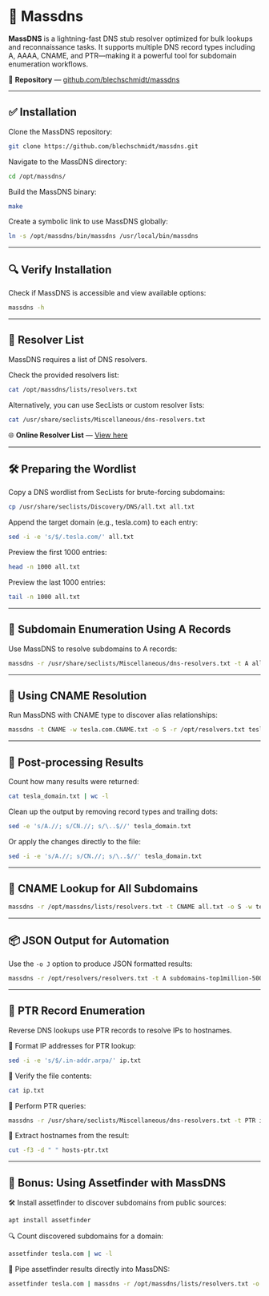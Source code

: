 # 📘 Massdns

**MassDNS** is a lightning-fast DNS stub resolver optimized for bulk lookups and reconnaissance tasks. It supports multiple DNS record types including A, AAAA, CNAME, and PTR—making it a powerful tool for subdomain enumeration workflows.

🔗 **Repository** — [github.com/blechschmidt/massdns](https://github.com/blechschmidt/massdns)

---

## ✅ Installation  
Clone the MassDNS repository:
```bash
git clone https://github.com/blechschmidt/massdns.git
```

Navigate to the MassDNS directory:
```bash
cd /opt/massdns/
```

Build the MassDNS binary:
```bash
make
```

Create a symbolic link to use MassDNS globally:
```bash
ln -s /opt/massdns/bin/massdns /usr/local/bin/massdns
```

---

## 🔍 Verify Installation  
Check if MassDNS is accessible and view available options:
```bash
massdns -h
```

---

## 📄 Resolver List  
MassDNS requires a list of DNS resolvers.

Check the provided resolvers list:
```bash
cat /opt/massdns/lists/resolvers.txt
```

Alternatively, you can use SecLists or custom resolver lists:
```bash
cat /usr/share/seclists/Miscellaneous/dns-resolvers.txt
```

🌐 **Online Resolver List** — [View here](https://raw.githubusercontent.com/blechschmidt/massdns/master/lists/resolvers.txt)

---

## 🛠️ Preparing the Wordlist

Copy a DNS wordlist from SecLists for brute-forcing subdomains:
```bash
cp /usr/share/seclists/Discovery/DNS/all.txt all.txt
```

Append the target domain (e.g., tesla.com) to each entry:
```bash
sed -i -e 's/$/.tesla.com/' all.txt
```

Preview the first 1000 entries:
```bash
head -n 1000 all.txt
```

Preview the last 1000 entries:
```bash
tail -n 1000 all.txt
```

---

## 🔎 Subdomain Enumeration Using A Records

Use MassDNS to resolve subdomains to A records:
```bash
massdns -r /usr/share/seclists/Miscellaneous/dns-resolvers.txt -t A all.txt -o S -w tesla_domain.txt
```

---

## 🔁 Using CNAME Resolution

Run MassDNS with CNAME type to discover alias relationships:
```bash
massdns -t CNAME -w tesla.com.CNAME.txt -o S -r /opt/resolvers.txt tesla.com.txt
```

---

## 🧹 Post-processing Results

Count how many results were returned:
```bash
cat tesla_domain.txt | wc -l
```

Clean up the output by removing record types and trailing dots:
```bash
sed -e 's/A.//; s/CN.//; s/\..$//' tesla_domain.txt
```

Or apply the changes directly to the file:
```bash
sed -i -e 's/A.//; s/CN.//; s/\..$//' tesla_domain.txt
```

---

## 🔎 CNAME Lookup for All Subdomains

```bash
massdns -r /opt/massdns/lists/resolvers.txt -t CNAME all.txt -o S -w tesla_domain_cname.txt
```

---

## 📦 JSON Output for Automation

Use the `-o J` option to produce JSON formatted results:
```bash
massdns -r /opt/resolvers/resolvers.txt -t A subdomains-top1million-5000.txt -o J -w tesla.com.json
```

---

## 🔁 PTR Record Enumeration

Reverse DNS lookups use PTR records to resolve IPs to hostnames.

📄 Format IP addresses for PTR lookup:
```bash
sed -i -e 's/$/.in-addr.arpa/' ip.txt
```

📂 Verify the file contents:
```bash
cat ip.txt
```

🚀 Perform PTR queries:
```bash
massdns -r /usr/share/seclists/Miscellaneous/dns-resolvers.txt -t PTR ip.txt -o S -w hosts-ptr.txt
```

🧹 Extract hostnames from the result:
```bash
cut -f3 -d " " hosts-ptr.txt
```

---

## 🎁 Bonus: Using Assetfinder with MassDNS

🛠️ Install assetfinder to discover subdomains from public sources:
```bash
apt install assetfinder
```

🔍 Count discovered subdomains for a domain:
```bash
assetfinder tesla.com | wc -l
```

🔄 Pipe assetfinder results directly into MassDNS:
```bash
assetfinder tesla.com | massdns -r /opt/massdns/lists/resolvers.txt -o S -w tesla_domain2.txt
```

